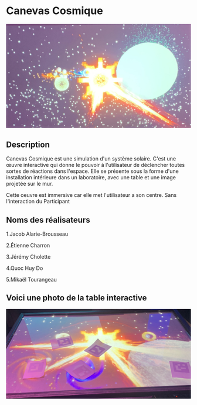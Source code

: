 # Canevas Cosmique

![photo](images/Canevas_Cosmique.jpeg)

## **Description**

Canevas Cosmique est une simulation d'un système solaire. C'est une œuvre interactive qui donne le pouvoir à l'utilisateur de déclencher toutes sortes de réactions dans l'espace. Elle se présente sous la forme d'une installation intérieure dans un laboratoire, avec une table et une image projetée sur le mur.

Cette oeuvre est immersive car elle met l'utilisateur a son centre. Sans l'interaction du Participant

## **Noms des réalisateurs**
1.Jacob Alarie-Brousseau

2.Étienne Charron

3.Jérémy Cholette

4.Quoc Huy Do

5.Mikaël Tourangeau

## **Voici une photo de la table interactive**

![photo](images/Table_interactive_CC.jpeg)


